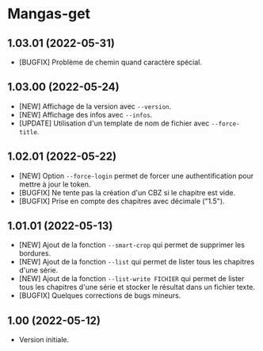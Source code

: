 # Mangas-get

## 1.03.01 (2022-05-31)
- [BUGFIX] Problème de chemin quand caractère spécial.

## 1.03.00 (2022-05-24)
- [NEW] Affichage de la version avec `--version`. 
- [NEW] Affichage des infos avec `--infos`. 
- [UPDATE] Utilisation d'un template de nom de fichier avec `--force-title`.

## 1.02.01 (2022-05-22)
- [NEW] Option `--force-login` permet de forcer une authentification pour mettre à jour le token. 
- [BUGFIX] Ne tente pas la création d'un CBZ si le chapitre est vide.
- [BUGFIX] Prise en compte des chapitres avec décimale ("1.5").  

## 1.01.01 (2022-05-13)
- [NEW] Ajout de la fonction `--smart-crop` qui permet de supprimer les bordures.
- [NEW] Ajout de la fonction `--list` qui permet de lister tous les chapitres d'une série.
- [NEW] Ajout de la fonction `--list-write FICHIER` qui permet de lister tous les chapitres d'une série et stocker le résultat dans un fichier texte.
- [BUGFIX] Quelques corrections de bugs mineurs.

## 1.00 (2022-05-12)
- Version initiale.